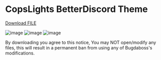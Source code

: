 # CopsLights BetterDiscord Theme
<a id="raw-url" href="https://raw.githubusercontent.com/bugdaboss/BugsBDAddons/master/CopsLightsTheme.rar">Download FILE</a>

![image](https://user-images.githubusercontent.com/58153553/141370872-a2862446-caf1-48bc-8ba2-3da7dd48a508.png)
![image](https://user-images.githubusercontent.com/58153553/141370854-a79f126a-0db3-49b9-81a9-7b3cf8a88510.png)
![image](https://user-images.githubusercontent.com/58153553/141370841-99aae9f2-cae4-409b-a088-0b684f7fc56c.png)

By downloading you agree to this notice, You may NOT open/modify any files, this will result in a permanent ban from using any of Bugdaboss's
modifications.
